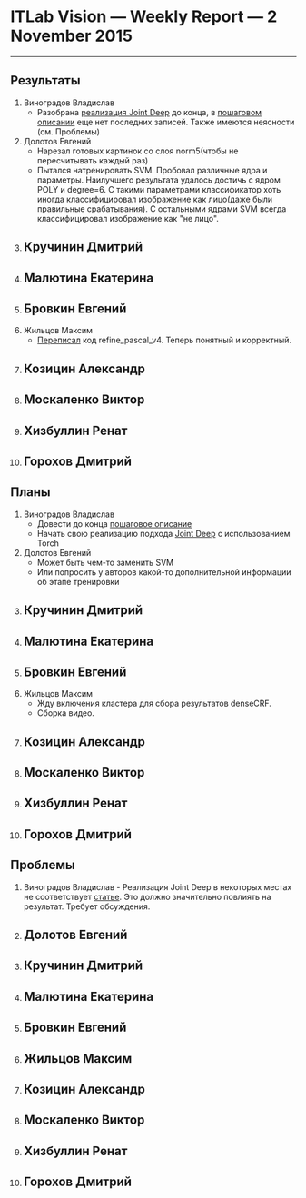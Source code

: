 # ITLab Vision — Weekly Report — 2 November 2015

----------------

## Результаты

  1. Виноградов Владислав
     - Разобрана [реализация Joint Deep](http://www.ee.cuhk.edu.hk/~wlouyang/projects/ouyangWiccv13Joint/index.html) до конца, в [пошаговом описании](https://docs.google.com/document/d/1sP9YStjpb_to9NayodcGxPS1F2qcJ7uG8l6uRiRZovE/edit?usp=sharing) еще нет последних записей. Также имеются неясности (см. Проблемы)
  1. Долотов Евгений
     - Нарезал готовых картинок со слоя norm5(чтобы не пересчитывать каждый раз)
     - Пытался натренировать SVM. Пробовал различные ядра и параметры. Наилучшего результата удалось достичь с ядром POLY и degree=6. С такими параметрами классификатор хоть иногда классифицировал изображение как лицо(даже были правильные срабатывания). С остальными ядрами SVM всегда классифицировал изображение как "не лицо". 
  1. Кручинин Дмитрий
     -
  1. Малютина Екатерина
     -
  1. Бровкин Евгений
     -
  1. Жильцов Максим
     - [Переписал](https://github.com/zhiltsov-max/semseg/tree/master/dense_inference) код refine_pascal_v4. Теперь понятный и корректный.
  1. Козицин Александр
     -
  1. Москаленко Виктор
     -
  1. Хизбуллин Ренат
     -
  1. Горохов Дмитрий
     -

## Планы

  1. Виноградов Владислав
     - Довести до конца [пошаговое описание](https://docs.google.com/document/d/1sP9YStjpb_to9NayodcGxPS1F2qcJ7uG8l6uRiRZovE/edit?usp=sharing)
     - Начать свою реализацию подхода [Joint Deep](http://www.ee.cuhk.edu.hk/~xgwang/papers/ouyangWiccv13.pdf) с использованием Torch
  1. Долотов Евгений
     - Может быть чем-то заменить SVM
     - Или попросить у авторов какой-то дополнительной информации об этапе тренировки
  1. Кручинин Дмитрий
     -
  1. Малютина Екатерина
     -
  1. Бровкин Евгений
     -
  1. Жильцов Максим
     - Жду включения кластера для сбора результатов denseCRF.
     - Сборка видео.
  1. Козицин Александр
     -
  1. Москаленко Виктор
     -
  1. Хизбуллин Ренат
     -
  1. Горохов Дмитрий
     -

## Проблемы
   1. Виноградов Владислав
     - Реализация Joint Deep в некоторых местах не соответствует [статье](http://www.ee.cuhk.edu.hk/~xgwang/papers/ouyangWiccv13.pdf). Это должно значительно повлиять на результат. Требует обсуждения.
  1. Долотов Евгений
     -
  1. Кручинин Дмитрий
     -
  1. Малютина Екатерина
     -
  1. Бровкин Евгений
     -
  1. Жильцов Максим
     -
  1. Козицин Александр
     -
  1. Москаленко Виктор
     -
  1. Хизбуллин Ренат
     -
  1. Горохов Дмитрий
     -

